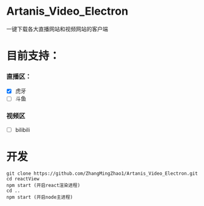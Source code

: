 # Artanis_Video_Electron

一键下载各大直播网站和视频网站的客户端

# 目前支持：
### 直播区：
- [x] 虎牙
- [ ] 斗鱼

### 视频区
- [ ] bilibili

# 开发
```
git clone https://github.com/ZhangMingZhao1/Artanis_Video_Electron.git
cd reactView 
npm start (开启react渲染进程)
cd ..
npm start (开启node主进程)
```

